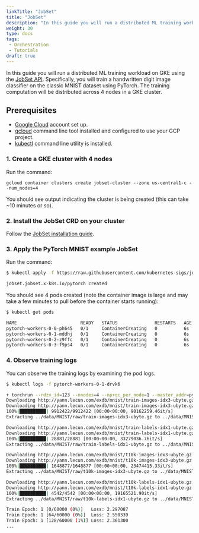 ```yaml
---
linkTitle: "JobSet"
title: "JobSet"
description: "In this guide you will run a distributed ML training workload on GKE using the JobSet API Specifically, you will train a handwritten digit image classifier on the classic MNIST dataset using PyTorch. The training computation will be distributed across 4 nodes in a GKE cluster."
weight: 30
type: docs
tags:
 - Orchestration
 - Tutorials
draft: true
---
```

In this guide you will run a distributed ML training workload on GKE using the [JobSet API](https://github.com/kubernetes-sigs/jobset).
Specifically, you will train a handwritten digit image classifier on the classic MNIST dataset
using PyTorch. The training computation will be distributed across 4 nodes in a GKE cluster.

## Prerequisites
- [Google Cloud](https://cloud.google.com/) account set up.
- [gcloud](https://pypi.org/project/gcloud/) command line tool installed and configured to use your GCP project.
- [kubectl](https://kubernetes.io/docs/tasks/tools/) command line utility is installed.

### 1. Create a GKE cluster with 4 nodes
Run the command: 

```gcloud container clusters create jobset-cluster --zone us-central1-c --num_nodes=4```

You should see output indicating the cluster is being created (this can take ~10 minutes or so).

### 2. Install the JobSet CRD on your cluster
Follow the [JobSet installation guide](https://jobset.sigs.k8s.io/docs/installation/).

### 3. Apply the PyTorch MNIST example JobSet
Run the command: 

```bash
$ kubectl apply -f https://raw.githubusercontent.com/kubernetes-sigs/jobset/main/examples/pytorch/cnn-mnist/mnist.yaml

jobset.jobset.x-k8s.io/pytorch created
```

You should see 4 pods created (note the container image is large and may take a few minutes to pull before the container starts running):

```bash
$ kubectl get pods

NAME                        READY   STATUS              RESTARTS   AGE
pytorch-workers-0-0-ph645   0/1     ContainerCreating   0          6s
pytorch-workers-0-1-mddhj   0/1     ContainerCreating   0          6s
pytorch-workers-0-2-z9ffc   0/1     ContainerCreating   0          6s
pytorch-workers-0-3-f9ps4   0/1     ContainerCreating   0          6s
```

### 4. Observe training logs
You can observe the training logs by examining the pod logs.

```bash
$ kubectl logs -f pytorch-workers-0-1-drvk6 

+ torchrun --rdzv_id=123 --nnodes=4 --nproc_per_node=1 --master_addr=pytorch-workers-0-0.pytorch --master_port=3389 --node_rank=1 mnist.py --epochs=1 --log-interval=1
Downloading http://yann.lecun.com/exdb/mnist/train-images-idx3-ubyte.gz
Downloading http://yann.lecun.com/exdb/mnist/train-images-idx3-ubyte.gz to ../data/MNIST/raw/train-images-idx3-ubyte.gz
100%|██████████| 9912422/9912422 [00:00<00:00, 90162259.46it/s]
Extracting ../data/MNIST/raw/train-images-idx3-ubyte.gz to ../data/MNIST/raw

Downloading http://yann.lecun.com/exdb/mnist/train-labels-idx1-ubyte.gz
Downloading http://yann.lecun.com/exdb/mnist/train-labels-idx1-ubyte.gz to ../data/MNIST/raw/train-labels-idx1-ubyte.gz
100%|██████████| 28881/28881 [00:00<00:00, 33279036.76it/s]
Extracting ../data/MNIST/raw/train-labels-idx1-ubyte.gz to ../data/MNIST/raw

Downloading http://yann.lecun.com/exdb/mnist/t10k-images-idx3-ubyte.gz
Downloading http://yann.lecun.com/exdb/mnist/t10k-images-idx3-ubyte.gz to ../data/MNIST/raw/t10k-images-idx3-ubyte.gz
100%|██████████| 1648877/1648877 [00:00<00:00, 23474415.33it/s]
Extracting ../data/MNIST/raw/t10k-images-idx3-ubyte.gz to ../data/MNIST/raw

Downloading http://yann.lecun.com/exdb/mnist/t10k-labels-idx1-ubyte.gz
Downloading http://yann.lecun.com/exdb/mnist/t10k-labels-idx1-ubyte.gz to ../data/MNIST/raw/t10k-labels-idx1-ubyte.gz
100%|██████████| 4542/4542 [00:00<00:00, 19165521.90it/s]
Extracting ../data/MNIST/raw/t10k-labels-idx1-ubyte.gz to ../data/MNIST/raw

Train Epoch: 1 [0/60000 (0%)]	Loss: 2.297087
Train Epoch: 1 [64/60000 (0%)]	Loss: 2.550339
Train Epoch: 1 [128/60000 (1%)]	Loss: 2.361300
...
```
